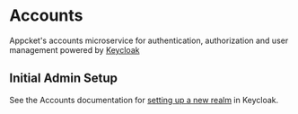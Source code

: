 # Accounts

Appcket's accounts microservice for authentication, authorization and user management powered by [Keycloak](https://www.keycloak.org/)

## Initial Admin Setup

See the Accounts documentation for [setting up a new realm](https://appcket.org/getting-started/installation-initial-setup#accounts-keycloak-admin-setup) in Keycloak.